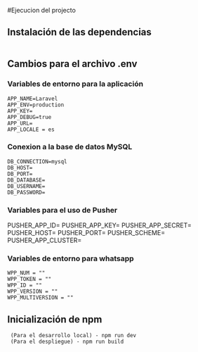 #Ejecucion del projecto 

## Instalación de las dependencias 
```

```
## Cambios para el archivo .env 
### Variables de entorno para la aplicación
```
APP_NAME=Laravel
APP_ENV=production
APP_KEY=
APP_DEBUG=true
APP_URL=
APP_LOCALE = es
```
### Conexion a la base de datos MySQL 
```
DB_CONNECTION=mysql
DB_HOST=
DB_PORT=
DB_DATABASE=
DB_USERNAME=
DB_PASSWORD=
```
### Variables para el uso de Pusher 
PUSHER_APP_ID=
PUSHER_APP_KEY=
PUSHER_APP_SECRET=
PUSHER_HOST=
PUSHER_PORT=
PUSHER_SCHEME=
PUSHER_APP_CLUSTER=
### Variables de entorno para whatsapp 
```
WPP_NUM = ""
WPP_TOKEN = "" 
WPP_ID = ""
WPP_VERSION = ""
WPP_MULTIVERSION = ""    
```
## Inicialización de npm 
```
 (Para el desarrollo local) - npm run dev 
 (Para el despliegue) - npm run build
```